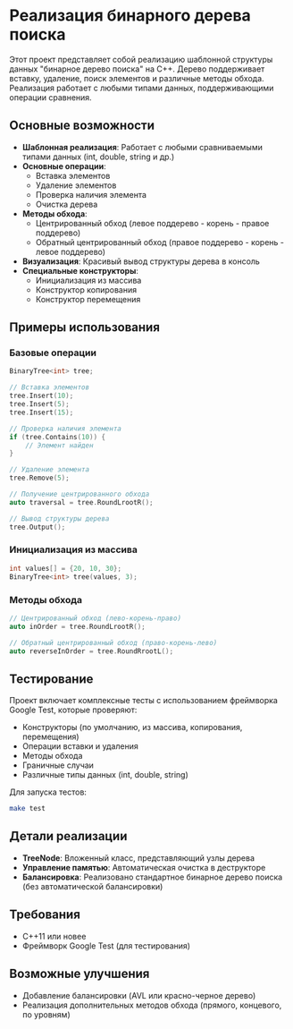 # Реализация бинарного дерева поиска

Этот проект представляет собой реализацию шаблонной структуры данных "бинарное дерево поиска" на C++. Дерево поддерживает вставку, удаление, поиск элементов и различные методы обхода. Реализация работает с любыми типами данных, поддерживающими операции сравнения.

## Основные возможности

- **Шаблонная реализация**: Работает с любыми сравниваемыми типами данных (int, double, string и др.)
- **Основные операции**:
  - Вставка элементов
  - Удаление элементов
  - Проверка наличия элемента
  - Очистка дерева
- **Методы обхода**:
  - Центрированный обход (левое поддерево - корень - правое поддерево)
  - Обратный центрированный обход (правое поддерево - корень - левое поддерево)
- **Визуализация**: Красивый вывод структуры дерева в консоль
- **Специальные конструкторы**:
  - Инициализация из массива
  - Конструктор копирования
  - Конструктор перемещения

## Примеры использования

### Базовые операции

```cpp
BinaryTree<int> tree;

// Вставка элементов
tree.Insert(10);
tree.Insert(5);
tree.Insert(15);

// Проверка наличия элемента
if (tree.Contains(10)) {
    // Элемент найден
}

// Удаление элемента
tree.Remove(5);

// Получение центрированного обхода
auto traversal = tree.RoundLrootR();

// Вывод структуры дерева
tree.Output();
```

### Инициализация из массива

```cpp
int values[] = {20, 10, 30};
BinaryTree<int> tree(values, 3);
```

### Методы обхода

```cpp
// Центрированный обход (лево-корень-право)
auto inOrder = tree.RoundLrootR();

// Обратный центрированный обход (право-корень-лево)
auto reverseInOrder = tree.RoundRrootL();
```

## Тестирование

Проект включает комплексные тесты с использованием фреймворка Google Test, которые проверяют:

- Конструкторы (по умолчанию, из массива, копирования, перемещения)
- Операции вставки и удаления
- Методы обхода
- Граничные случаи
- Различные типы данных (int, double, string)

Для запуска тестов:
```bash
make test
```

## Детали реализации

- **TreeNode**: Вложенный класс, представляющий узлы дерева
- **Управление памятью**: Автоматическая очистка в деструкторе
- **Балансировка**: Реализовано стандартное бинарное дерево поиска (без автоматической балансировки)

## Требования

- C++11 или новее
- Фреймворк Google Test (для тестирования)

## Возможные улучшения

- Добавление балансировки (AVL или красно-черное дерево)
- Реализация дополнительных методов обхода (прямого, концевого, по уровням)
